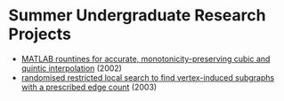 # Summer Undergraduate Research Projects
* [MATLAB rountines for accurate, monotonicity-preserving cubic and quintic interpolation](https://github.com/vglazer/USRA/tree/master/interpolation) (2002)
* [randomised restricted local search to find vertex-induced subgraphs with a prescribed edge count](https://github.com/vglazer/USRA/tree/master/subgraph_finding) (2003)

